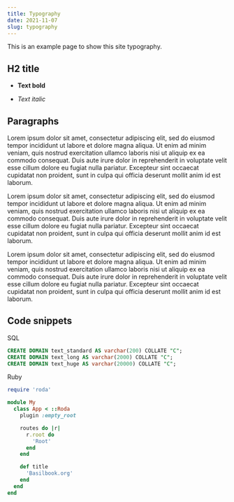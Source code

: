 ```yaml
---
title: Typography
date: 2021-11-07
slug: typography
---
```


This is an example page to show this site typography.

## H2 title

- **Text bold**

- *Text italic*

## Paragraphs

Lorem ipsum dolor sit amet, consectetur adipiscing elit, sed do eiusmod tempor incididunt ut labore et dolore magna aliqua. Ut enim ad minim veniam, quis nostrud exercitation ullamco laboris nisi ut aliquip ex ea commodo consequat. Duis aute irure dolor in reprehenderit in voluptate velit esse cillum dolore eu fugiat nulla pariatur. Excepteur sint occaecat cupidatat non proident, sunt in culpa qui officia deserunt mollit anim id est laborum.

Lorem ipsum dolor sit amet, consectetur adipiscing elit, sed do eiusmod tempor incididunt ut labore et dolore magna aliqua. Ut enim ad minim veniam, quis nostrud exercitation ullamco laboris nisi ut aliquip ex ea commodo consequat. Duis aute irure dolor in reprehenderit in voluptate velit esse cillum dolore eu fugiat nulla pariatur. Excepteur sint occaecat cupidatat non proident, sunt in culpa qui officia deserunt mollit anim id est laborum.

Lorem ipsum dolor sit amet, consectetur adipiscing elit, sed do eiusmod tempor incididunt ut labore et dolore magna aliqua. Ut enim ad minim veniam, quis nostrud exercitation ullamco laboris nisi ut aliquip ex ea commodo consequat. Duis aute irure dolor in reprehenderit in voluptate velit esse cillum dolore eu fugiat nulla pariatur. Excepteur sint occaecat cupidatat non proident, sunt in culpa qui officia deserunt mollit anim id est laborum.

## Code snippets

SQL

```sql
CREATE DOMAIN text_standard AS varchar(200) COLLATE "C";
CREATE DOMAIN text_long AS varchar(2000) COLLATE "C";
CREATE DOMAIN text_huge AS varchar(20000) COLLATE "C";
```

Ruby

```ruby
require 'roda'

module My
  class App < ::Roda
    plugin :empty_root

    routes do |r|
      r.root do
        'Root'
      end
    end

    def title
      'Basilbook.org'
    end
  end
end
```
